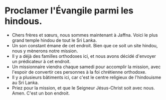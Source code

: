 # Proclamer l'Évangile parmi les hindous.

- Chers frères et sœurs, nous sommes maintenant à Jaffna. Voici le plus grand temple hindou de tout le Sri Lanka.  
- Un son constant émane de cet endroit. Bien que ce soit un site hindou, nous y mènerons notre mission.  
- Il y a déjà des familles orthodoxes ici, et nous avons décidé d'envoyer un prédicateur à cet endroit.  
- Un missionnaire viendra chaque samedi pour accomplir la mission, avec l'espoir de convertir ces personnes à la foi chrétienne orthodoxe.  
- Il y a plusieurs bâtiments ici, car c'est le centre religieux de l'hindouisme au Sri Lanka.  
- Priez pour la mission, et que le Seigneur Jésus-Christ soit avec nous. Amen. C'est un bon endroit.

